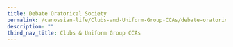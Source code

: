 ```yaml
---
title: Debate Oratorical Society
permalink: /canossian-life/Clubs-and-Uniform-Group-CCAs/debate-oratorical-society/
description: ""
third_nav_title: Clubs & Uniform Group CCAs
---
```

